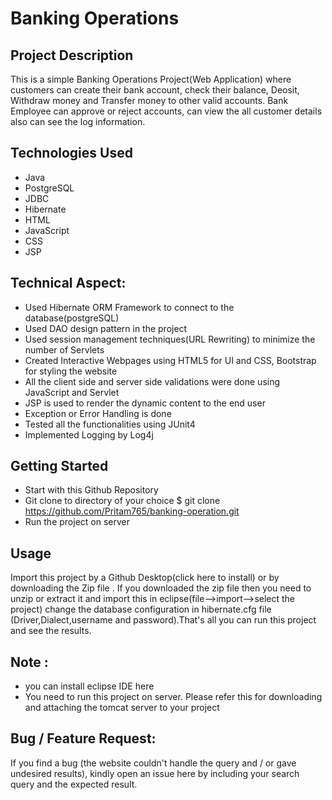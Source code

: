 # Banking Operations


## Project Description
This is a simple Banking Operations Project(Web Application) where customers can create their bank account, check their balance, Deosit, Withdraw money and Transfer money to other valid accounts. Bank Employee can approve or reject accounts, can view the all customer details also can see the log information.

## Technologies Used
* Java
* PostgreSQL
* JDBC
* Hibernate
* HTML
* JavaScript
* CSS
* JSP
## Technical Aspect:
* Used Hibernate ORM Framework to connect to the database(postgreSQL)
* Used DAO design pattern in the project
* Used session management techniques(URL Rewriting) to minimize the number of Servlets
* Created Interactive Webpages using HTML5 for UI and CSS, Bootstrap for styling the website
* All the client side and server side validations were done using JavaScript and Servlet
* JSP is used to render the dynamic content to the end user
* Exception or Error Handling is done
* Tested all the functionalities using JUnit4
* Implemented Logging by Log4j
## Getting Started
* Start with this Github Repository
* Git clone to directory of your choice $ git clone https://github.com/Pritam765/banking-operation.git
* Run the project on server
## Usage
Import this project by a Github Desktop(click here to install) or by downloading the Zip file . If you downloaded the zip file then you need to unzip or extract it and import this in eclipse(file-->import-->select the project) change the database configuration in hibernate.cfg file (Driver,Dialect,username and password).That's all you can run this project and see the results.

## Note :
* you can install eclipse IDE here
* You need to run this project on server. Please refer this for downloading and attaching the tomcat server to your project
## Bug / Feature Request:
If you find a bug (the website couldn't handle the query and / or gave undesired results), kindly open an issue here by including your search query and the expected result.
